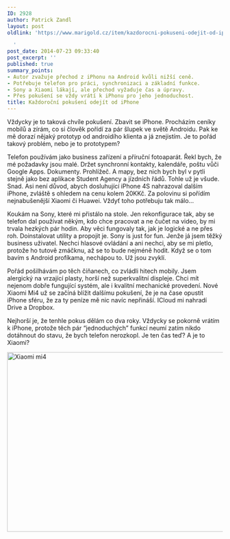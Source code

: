 ```yaml
---
ID: 2928
author: Patrick Zandl
layout: post
oldlink: 'https://www.marigold.cz/item/kazdorocni-pokuseni-odejit-od-iphone

  '
post_date: 2014-07-23 09:33:40
post_excerpt: ''
published: true
summary_points:
- Autor zvažuje přechod z iPhonu na Android kvůli nižší ceně.
- Potřebuje telefon pro práci, synchronizaci a základní funkce.
- Sony a Xiaomi lákají, ale přechod vyžaduje čas a úpravy.
- Přes pokušení se vždy vrátí k iPhonu pro jeho jednoduchost.
title: Každoroční pokušení odejít od iPhone
---
```


<p>Vždycky je to taková chvíle pokušení. Zbavit se iPhone. Procházím ceníky mobilů a zírám, co si člověk pořídí za pár šlupek ve světě Androidu. Pak ke mě dorazí nějaký prototyp od androidího klienta a já znejistím. Je to pořád takový problém, nebo je to prototypem?</p>


<p>Telefon používám jako business zařízení a příruční fotoaparát. Řekl bych, že mé požadavky jsou malé. Držet synchronní kontakty, kalendáře, poštu vůči Google Apps. Dokumenty. Prohlížeč. A mapy, bez nich bych byl v pytli stejně jako bez aplikace Student Agency a jízdních řádů. Tohle už je všude. Snad. Asi není důvod, abych dosluhující iPhone 4S nahrazoval dalším iPhone, zvláště s ohledem na cenu kolem 20KKč. Za polovinu si pořídím nejnabušenější Xiaomi či Huawei. Vždyť toho potřebuju tak málo...</p>

<p>Koukám na Sony, které mi přistálo na stole. Jen rekonfigurace tak, aby se telefon dal používat někým, kdo chce pracovat a ne čučet na video, by mi trvala hezkých pár hodin. Aby věci fungovaly tak, jak je logické a ne přes roh. Doinstalovat utility a propojit je. Sony is just for fun. Jenže já jsem těžký business uživatel. Nechci hlasové ovládání a ani nechci, aby se mi pletlo, protože ho tutově zmáčknu, až se to bude nejméně hodit. Když se o tom bavím s Android profíkama, nechápou to. Už jsou zvyklí.</p>

<p>Pořád pošilhávám po těch číňanech, co zvládli hitech mobily. Jsem alergický na vrzající plasty, horší než superkvalitní displeje. Chci mít nejenom dobře fungující systém, ale i kvalitní mechanické provedení. Nové Xiaomi Mi4 už se začíná blížit dalšímu pokušení, že je na čase opustit iPhone sféru, že za ty peníze mě nic navíc nepřináší. ICloud mi nahradí Drive a Dropbox.</p>

<p>Nejhorší je, že tenhle pokus dělám co dva roky. Vždycky se pokorně vrátím k iPhone, protože těch pár “jednoduchých” funkcí neumí zatím nikdo dotáhnout do stavu, že bych telefon nerozkopl. Je ten čas teď? A je to Xiaomi?</p>

<p><img title="xiaomi-mi4.jpg" src="http://www.marigold.cz/wp-content/uploads/xiaomi-mi4.jpg" alt="Xiaomi mi4" width="600" height="419" border="0" /></p>